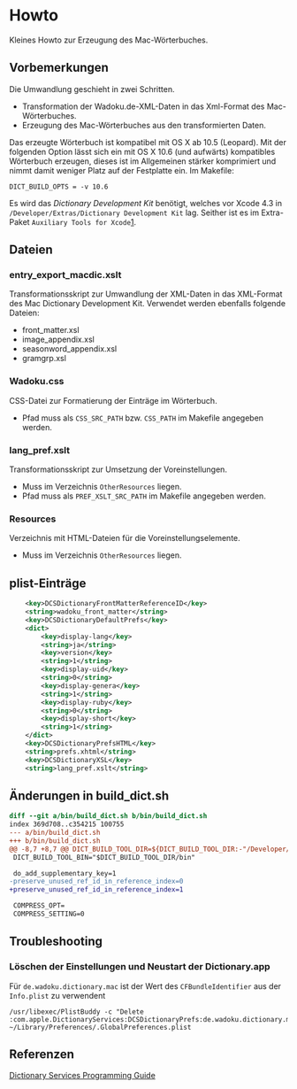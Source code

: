 # Howto

Kleines Howto zur Erzeugung des Mac-Wörterbuches.

## Vorbemerkungen

Die Umwandlung geschieht in zwei Schritten.

* Transformation der Wadoku.de-XML-Daten in das Xml-Format des Mac-Wörterbuches.
* Erzeugung des Mac-Wörterbuches aus den transformierten Daten.

Das erzeugte Wörterbuch ist kompatibel mit OS X ab 10.5 (Leopard).
Mit der folgenden Option lässt sich ein mit OS X 10.6 (und aufwärts)
kompatibles Wörterbuch erzeugen, dieses ist im Allgemeinen stärker
komprimiert und nimmt damit weniger Platz auf der Festplatte ein.
Im Makefile:
```
DICT_BUILD_OPTS = -v 10.6
```

Es wird das *Dictionary Development Kit* benötigt, welches vor Xcode 4.3
in ``/Developer/Extras/Dictionary Development Kit`` lag.
Seither ist es im Extra-Paket
``Auxiliary Tools for Xcode``[1](https://developer.apple.com/downloads/index.action).

## Dateien

### entry_export_macdic.xslt

Transformationsskript zur Umwandlung der XML-Daten in das XML-Format
des Mac Dictionary Development Kit.
Verwendet werden ebenfalls folgende Dateien:

* front_matter.xsl
* image_appendix.xsl
* seasonword_appendix.xsl
* gramgrp.xsl

### Wadoku.css

CSS-Datei zur Formatierung der Einträge im Wörterbuch.

* Pfad muss als ``CSS_SRC_PATH`` bzw. ``CSS_PATH`` im Makefile angegeben werden.

### lang_pref.xslt

Transformationsskript zur Umsetzung der Voreinstellungen.

* Muss im Verzeichnis ``OtherResources`` liegen.
* Pfad muss als ``PREF_XSLT_SRC_PATH`` im Makefile angegeben werden.

### Resources

Verzeichnis mit HTML-Dateien für die Voreinstellungselemente.

* Muss im Verzeichnis ``OtherResources`` liegen.

## plist-Einträge

```xml
    <key>DCSDictionaryFrontMatterReferenceID</key>
    <string>wadoku_front_matter</string>
    <key>DCSDictionaryDefaultPrefs</key>
    <dict>
        <key>display-lang</key>
        <string>ja</string>
        <key>version</key>
        <string>1</string>
        <key>display-uid</key>
        <string>0</string>
        <key>display-genera</key>
        <string>1</string>
        <key>display-ruby</key>
        <string>0</string>
        <key>display-short</key>
        <string>1</string>
    </dict>
    <key>DCSDictionaryPrefsHTML</key>
    <string>prefs.xhtml</string>
    <key>DCSDictionaryXSL</key>
    <string>lang_pref.xslt</string>
```

## Änderungen in build_dict.sh

```diff
diff --git a/bin/build_dict.sh b/bin/build_dict.sh
index 369d708..c354215 100755
--- a/bin/build_dict.sh
+++ b/bin/build_dict.sh
@@ -8,7 +8,7 @@ DICT_BUILD_TOOL_DIR=${DICT_BUILD_TOOL_DIR:-"/Developer/Extras/Dictionary Develop
 DICT_BUILD_TOOL_BIN="$DICT_BUILD_TOOL_DIR/bin"

 do_add_supplementary_key=1
-preserve_unused_ref_id_in_reference_index=0
+preserve_unused_ref_id_in_reference_index=1

 COMPRESS_OPT=
 COMPRESS_SETTING=0
```

## Troubleshooting

### Löschen der Einstellungen und Neustart der Dictionary.app

Für ```de.wadoku.dictionary.mac``` ist der Wert des ```CFBundleIdentifier``` aus der ```Info.plist``` zu verwendent
```
/usr/libexec/PlistBuddy -c "Delete :com.apple.DictionaryServices:DCSDictionaryPrefs:de.wadoku.dictionary.mac" ~/Library/Preferences/.GlobalPreferences.plist
```

## Referenzen

[Dictionary Services Programming Guide](http://developer.apple.com/library/mac/#documentation/UserExperience/Conceptual/DictionaryServicesProgGuide/Introduction/Introduction.html)
